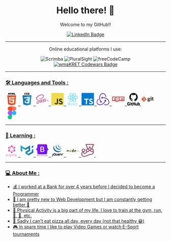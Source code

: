 <div align="center">
<h1>Hello there! 👋</h1>
<p>Welcome to my GitHub!!</p>
<a href="https://www.linkedin.com/in/wojciech-kret/"><img src="https://img.shields.io/badge/LinkedIn-blue?style=for-the-badge&logo=linkedin&logoColor=white" alt="LinkedIn Badge"/></a>
</div>

---

<div align="center">
<p>Online educational platforms I use:</p>
<img src="https://img.shields.io/badge/scrimba-2B283A?style=for-the-badge&logo=scrimba&logoColor=white" alt="Scrimba">
<img src="https://img.shields.io/badge/Pluralsight-F15B2A?style=for-the-badge&logo=Pluralsight&logoColor=white" alt="PluralSight">
<img src="https://img.shields.io/badge/freecodecamp-27273D?style=for-the-badge&logo=freecodecamp&logoColor=white" alt="freeCodeCamp">
<br>
<a href="https://www.codewars.com/users/wmaKRET"><img src="https://www.codewars.com/users/wmaKRET/badges/large" alt="wmaKRET Codewars Badge"/></>
</div>

---
### :hammer_and_wrench: Languages and Tools :
<div>
  <img src="https://github.com/devicons/devicon/blob/master/icons/html5/html5-original-wordmark.svg" title="HTML5" alt="HTML" width="40" height="40"/>&nbsp;
  <img src="https://github.com/devicons/devicon/blob/master/icons/css3/css3-original-wordmark.svg"  title="CSS3" alt="CSS" width="40" height="40"/>&nbsp;
  <img src="https://github.com/devicons/devicon/blob/master/icons/sass/sass-original.svg"  title="Sass" alt="Sass" width="40" height="40"/>&nbsp;
  <img src="https://github.com/devicons/devicon/blob/master/icons/javascript/javascript-original.svg" title="JavaScript" alt="JavaScript" width="40" height="40"/>&nbsp;
  <img src="https://github.com/devicons/devicon/blob/master/icons/react/react-original-wordmark.svg" title="React" alt="React" width="40" height="40"/>&nbsp;
  <img src="https://github.com/devicons/devicon/blob/master/icons/typescript/typescript-original.svg" title="TypeScript" alt="TypeScript" width="40" height="40"/>&nbsp;
  <img src="https://github.com/devicons/devicon/blob/master/icons/redux/redux-original.svg" title="Redux" alt="Redux" width="40" height="40"/>&nbsp;
  <img src="https://github.com/devicons/devicon/blob/master/icons/npm/npm-original-wordmark.svg" title="npm" alt="npm" width="40" height="40"/>&nbsp;
  <img src="https://github.com/devicons/devicon/blob/master/icons/github/github-original-wordmark.svg" title="GitHub" alt="GitHub" width="40" height="40"/>
  <img src="https://github.com/devicons/devicon/blob/master/icons/git/git-original-wordmark.svg" title="Git" alt="Git" width="40" height="40"/>
  <img src="https://github.com/devicons/devicon/blob/master/icons/figma/figma-original.svg" title="Figma" alt="Figma" width="40" height="40"/>
</div>

---
### :construction_worker: Learning :
<div>
  <img src="https://github.com/devicons/devicon/blob/master/icons/graphql/graphql-plain-wordmark.svg" title="GraphQL" alt="GraphQL" width="40" height="40"/>&nbsp;
  <img src="https://github.com/devicons/devicon/blob/master/icons/materialui/materialui-original.svg" title="Material-UI" alt="Material-UI" width="40" height="40"/>&nbsp;
  <img src="https://github.com/devicons/devicon/blob/master/icons/bootstrap/bootstrap-original-wordmark.svg" title="Bootstrap" alt="Bootstrap" width="40" height="40"/>&nbsp;
  <img src="https://github.com/devicons/devicon/blob/master/icons/jquery/jquery-original-wordmark.svg" title="jQuery" alt="jQuery" width="40" height="40"/>&nbsp;
  <img src="https://github.com/devicons/devicon/blob/master/icons/nodejs/nodejs-original-wordmark.svg" title="Node.js" alt="Node.js" width="40" height="40"/>&nbsp;
  <img src="https://github.com/devicons/devicon/blob/master/icons/jest/jest-plain.svg" title="Jest" alt="Jest" width="40" height="40"/>&nbsp;
</div>
  
---

### :computer: About Me :

- :moneybag: I worked at a Bank for over 4 years before I decided to become a Programmer
- :seedling: I am pretty new to Web Development but I am constantly getting better :muscle:
- :runner: Physical Activity is a big part of my life. I love to train at the gym, run, :bicyclist:, :basketball:, etc.
- :pizza: Sadly I can't eat pizza all day, every day (not that healthy :grin:)
- :video_game: In spare time I like to play Video Games or watch E-Sport tournaments


